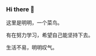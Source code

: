 ### Hi there 👋

这里是明明，一个菜鸟。

有在努力学习，希望自己能坚持下去。

生活不易，明明叹气。


<!--
**xiaomingdiyihao/xiaomingdiyihao** is a ✨ _special_ ✨ repository because its `README.md` (this file) appears on your GitHub profile.

Here are some ideas to get you started:

- 🔭 I’m currently working on ...
- 🌱 I’m currently learning ...
- 👯 I’m looking to collaborate on ...
- 🤔 I’m looking for help with ...
- 💬 Ask me about ...
- 📫 How to reach me: ...
- 😄 Pronouns: ...
- ⚡ Fun fact: ...
-->
